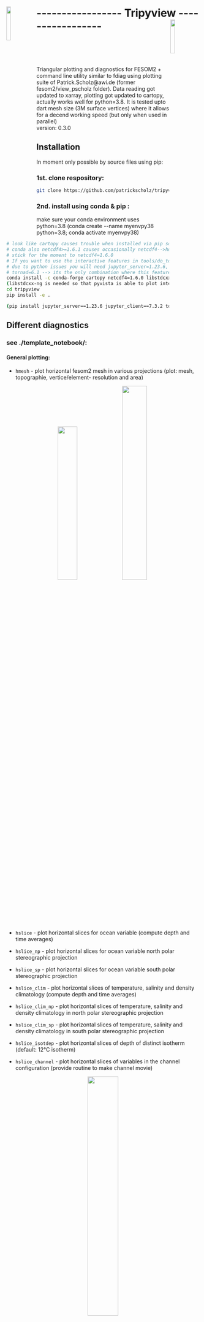 # <img src="tripyview/tripyview_icon_NH.png" width=15% align="left" > ----------------- Tripyview ----------------- <img src="tripyview/tripyview_icon_SH.png" width=15% align="right" >
<br />
<br />
<br />
<br />
Triangular plotting and diagnostics for FESOM2 + command line utility similar to 
fdiag using plotting suite of Patrick.Scholz@awi.de (former fesom2/view_pscholz folder). 
Data reading got updated to xarray, plotting got updated to cartopy, actually works well for 
python=3.8. It is tested upto dart mesh size (3M surface vertices) where it allows for a decend 
working speed (but only when used in parallel)
<br />
version: 0.3.0
<br />

## Installation

In moment only possible by source files using pip:

### 1st. clone respository: 
```bash
git clone https://github.com/patrickscholz/tripyview
```

### 2nd. install using conda & pip : 
make sure your conda environment uses python=3.8 (conda create --name myenvpy38 python=3.8; conda activate myenvpy38)

```bash
# look like cartopy causes trouble when installed via pip so better preinstall via
# conda also netcdf4>=1.6.1 causes occasionally netcdf4-->hdf5 error messages, therefor 
# stick for the moment to netcdf4=1.6.0
# If you want to use the interactive features in tools/do_topo@elem_or_node.ipynb
# due to python issues you will need jupyter_server=1.23.6, jupyter_client=7.3.2, 
# tornad=6.1 --> its the only combination where this features works in moment!!!
conda install -c conda-forge cartopy netcdf4=1.6.0 libstdcxx-ng 
(libstdcxx-ng is needed so that pyvista is able to plot interactively, python=3.8)
cd tripyview
pip install -e .

(pip install jupyter_server==1.23.6 jupyter_client==7.3.2 tornado==6.1)
```

## Different diagnostics
### see ./template_notebook/:

#### General plotting: 
* `hmesh`          - plot horizontal fesom2 mesh in various projections (plot: mesh, topographie, 
vertice/element- resolution and area)
<p align="center" width="68%">
  <img width=32% src="tripyview/tripyview_hmesh1.png">
  <img width=36% src="tripyview/tripyview_hmesh2.png">
</p>

* `hslice`           - plot horizontal slices for ocean variable (compute depth and time averages)
* `hslice_np`        - plot horizontal slices for ocean variable north polar stereographic projection
* `hslice_sp`        - plot horizontal slices for ocean variable south polar stereographic projection
* `hslice_clim`      - plot horizontal slices of temperature, salinity and density climatology (compute depth and time averages)
* `hslice_clim_np`   - plot horizontal slices of temperature, salinity and density climatology in north polar stereographic projection
* `hslice_clim_sp`   - plot horizontal slices of temperature, salinity and density climatology in south polar stereographic projection
* `hslice_isotdep`   - plot horizontal slices of depth of distinct isotherm (default: 12°C isotherm)

* `hslice_channel`   - plot horizontal slices of variables in the channel configuration (provide routine to make channel movie)
<p align="center" width="100%">
  <img width=40% src="tripyview/tripyview_mov_channel.gif">
</p>

* `hquiver`          - plot horizontal arrow vector field in various projections
<p align="center" width="100%">
  <img width=50% src="tripyview/tripyview_quiver.png">
</p>

* `hovm`             - plot hovmöller diagramms for 3d ocean variable over depth and time averaged over
specific region that is defined by shapefile (see. tripyview/shapefiles/...)
* `hovm_clim`        - plot hovmöller diagramms for  temperature, salinity and density climatology 
over depth and time averaged over specific region that is defined by shapefile (see. tripyview/shapefiles/...)

* `transect`         - plot point wise transects of 3d ocean variables
* `transect_clim`    - plot point wise transects of 3d temperature, salinity and density climatology
* `transect_transp`  - plot volume transport through arbitrary transects (model accurate transport)
* `transect_transp_t`- plot time-series of volume transport through arbitrary transects (fesom2 model accurate transport)
* `transect_zmean`   - plot zonally averaged transects of 3d ocean variables
* `transect_zmean_clim`- plot zonally averaged transects of 3d temperature, salinity and density climatology
<p align="center" width="100%">
  <img height=200px src="tripyview/tripyview_transect_pos.png">
  <img height=200px src="tripyview/tripyview_transect.png">
  <img height=200px src="tripyview/tripyview_transect_zmean.png">
</p>

* `vprofile`         - plot lines for averaged vertical profile of 3d ocean variables
* `vprofile_clim`    - plot lines for averaged vertical profile of 3d temperature, salinity and density climatology
<p align="center" width="100%">
  <img width=100% src="tripyview/tripyview_vprofile.png">
</p>

* `var_t`            - plots time-series of globally or shapefile (see. tripyview/shapefiles/...) averaged 2d and 3d variables 

#### Transports/Streamfunctions: 
* `zmoc`             - plot meridional overturning circulation from vertical velocity (based on latitudinal binning), Globally, 
for the: Atlantic(amoc), Atlantic+Arctic(aamoc), Pacific(pmoc), Pacific+Indian Ocean(ipmoc) and Indian Ocean(imoc)
<p align="left" width="100%">
  <img width=32% src="tripyview/tripyview_zAMOC.png">
  <img width=32% src="tripyview/tripyview_zIPMOC.png">
  <img width=32% src="tripyview/tripyview_zGMOC.png">
</p>

* `zmoc_t`           - plot time-series of atlantic meridional overturning circulation at specific latitudes 
(default: which_lats: [26, 40, 'max'])

* `dmoc`             - plot meridional overturning circulation in density coordinates using FESOM2 density MOC diagnostics (graditues goes to **Dmitry.Sidorenko@awi.de**), Globally, 
for the: Atlantic(amoc), Atlantic+Arctic(aamoc), Pacific(pmoc), Pacific+Indian Ocean(ipmoc) and Indian Ocean(imoc)
* `dmoc_srf`         - plot surface transformation of meridional overturning circulation in density coordinates
* `dmoc_inner`       - plot inner transformation of meridional overturning circulation in density coordinates

<p align="left" width="100%">
  <img width=32% src="tripyview/tripyview_dAMOC.png">
  <img width=32% src="tripyview/tripyview_dAMOC_srf.png">
  <img width=32% src="tripyview/tripyview_dAMOC_inner.png">
</p>

* `dmoc_z`, `dmoc_srf_z`, `dmoc_inner_z` - plot meridional overturning circulation in density coordinates remapped into z-coordinate space 

<p align="left" width="100%">
  <img width=32% src="tripyview/tripyview_dAMOC_z.png">
  <img width=32% src="tripyview/tripyview_dIPMOC_z.png">
  <img width=32% src="tripyview/tripyview_dGMOC_z.png">
</p>

* `dmoc_wdiap`       - plot diapycnal velocity for specific water-class

* `dmoc_srfcbflx`    - plot surface buoyancy flux transformation for specific water-class

* `dmoc_t`           - plot time-series of atlantic meridional overturning circulation in density coordinates at specific latitudes 
(default: which_lats: [26, 55, 'max'])

* `hbarstreamf`      - plot horizontal barotropic streamfunction 

* `ghflx`            - plots global meridional heat flux computed from surface heatfluxes fh
* `mhflx`            - plots global meridional heat flux computed from the the turbulent fluxes temp*v, temp*u

#### 2D automatic multipanel plotting: 
* plot automatised figure multipanels depending on number of choosen datasets and number
of panel columns ncol (the panel arrangement uses ideas from **Nils.Brueggemann@mpimet.mpg.de**)
<p align="center" width="100%">
  <img width=75% src="tripyview/tripyview_multipanel.png">
</p>

#### 3D plotting: 
* `3dsphere`         - plot 3d model of FESOM grid with variables using pyvista interface. Full functionality can be only achieved with jupyter-lab (<4.0)
<p align="center" width="100%">
  <img width=75% src="tripyview/tripyview_icon_NH.png">
</p>

* `make 3D animations`
<p align="center" width="100%">
<a href="https://www.youtube.com/watch?v=Gokzel60GFk" title="Movie core2 bathymetry"><img width=45% src="https://img.youtube.com/vi/Gokzel60GFk/hqdefault.jpg" alt="Movie core2 bathymetry"/></a> <a href="https://www.youtube.com/watch?v=_8onDgsbLiQ" title="Movie core2 resolution"><img width=45% src="https://img.youtube.com/vi/_8onDgsbLiQ/hqdefault.jpg" alt="Movie core2 resolution"/></a>
</p>

### command line batch diagnostics:
* `tripyrun  <workflowfile.yml>` - command line diagnostics similar to fdiag (fdiag, served as a 
template, graditues go to **Nikolay.Koldunov@awi.de**), creates html files with linked plots.

* `tripyrun  <workflowfile.yml> -d <driver>` - re-run one specific driver from .yml file 

* `tripyrun  <workflowfile.yml> -d <driver> -v <var1 var2 ...>` - re-run specific variable 
subset of one specific driver driver from .yml file

<p align="center" width="100%">
  <img width=75% src="tripyview/tripyview_tripyrun.png">
</p>

## Credits:
If you use the package please give the package or the author some credit.

